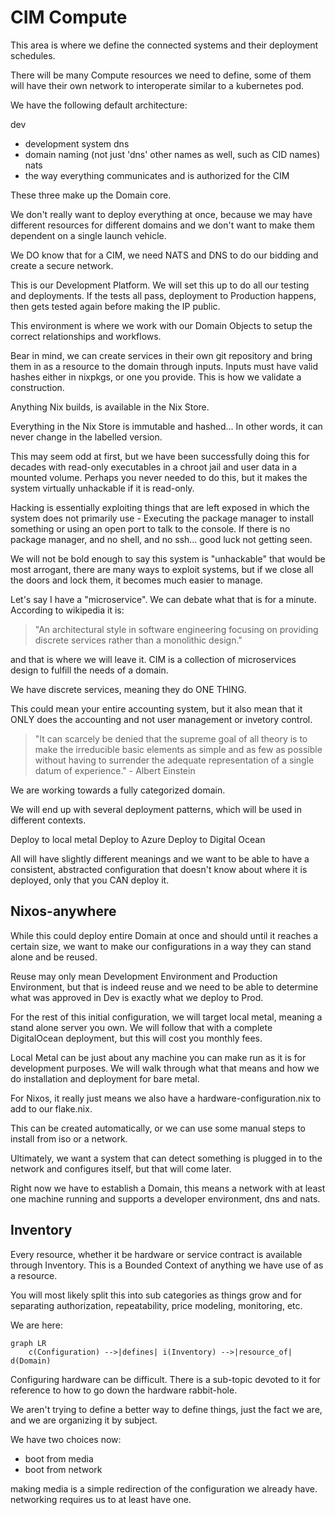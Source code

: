 # CIM Compute
This area is where we define the connected systems and their deployment schedules.

There will be many Compute resources we need to define, some of them will have their own network to interoperate similar to a kubernetes pod.

We have the following default architecture:

dev
- development system
dns
- domain naming (not just 'dns' other names as well, such as CID names)
nats
- the way everything communicates and is authorized for the CIM

These three make up the Domain core.

We don't really want to deploy everything at once, because we may have different resources for different domains and we don't want to make them dependent on a single launch vehicle.

We DO know that for a CIM, we need NATS and DNS to do our bidding and create a secure network.

This is our Development Platform.  We will set this up to do all our testing and deployments.  If the tests all pass, deployment to Production happens, then gets tested again before making the IP public.

This environment is where we work with our Domain Objects to setup the correct relationships and workflows.

Bear in mind, we can create services in their own git repository and bring them in as a resource to the domain through inputs. Inputs must have valid hashes either in nixpkgs, or one you provide. This is how we validate a construction.

Anything Nix builds, is available in the Nix Store.

Everything in the Nix Store is immutable and hashed... In other words, it can never change in the labelled version.

This may seem odd at first, but we have been successfully doing this for decades with read-only executables in a chroot jail and user data in a mounted volume. Perhaps you never needed to do this, but it makes the system virtually unhackable if it is read-only.

Hacking is essentially exploiting things that are left exposed in which the system does not primarily use - Executing the package manager to install something or using an open port to talk to the console. If there is no package manager, and no shell, and no ssh... good luck not getting seen.

We will not be bold enough to say this system is "unhackable" that would be most arrogant, there are many ways to exploit systems, but if we close all the doors and lock them, it becomes much easier to manage.

Let's say I have a "microservice". We can debate what that is for a minute. According to wikipedia it is:
>"An architectural style in software engineering focusing on providing discrete services rather than a monolithic design."

and that is where we will leave it. CIM is a collection of microservices design to fulfill the needs of a domain.

We have discrete services, meaning they do ONE THING.

This could mean your entire accounting system, but it also mean that it ONLY does the accounting and not user management or invetory control.

>"It can scarcely be denied that the supreme goal of all theory is to make the irreducible basic elements as simple and as few as possible without having to surrender the adequate representation of a single datum of experience." - Albert Einstein

We are working towards a fully categorized domain.

We will end up with several deployment patterns, which will be used in different contexts.

Deploy to local metal
Deploy to Azure
Deploy to Digital Ocean

All will have slightly different meanings and we want to be able to have a consistent, abstracted configuration that doesn't know about where it is deployed, only that you CAN deploy it.

## Nixos-anywhere
While this could deploy entire Domain at once and should until it reaches a certain size, we want to make our configurations in a way they can stand alone and be reused.

Reuse may only mean Development Environment and Production Environment, but that is indeed reuse and we need to be able to determine what was approved in Dev is exactly what we deploy to Prod.

For the rest of this initial configuration, we will target local metal, meaning a stand alone server you own. We will follow that with a complete DigitalOcean deployment, but this will cost you monthly fees.

Local Metal can be just about any machine you can make run as it is for development purposes.  We will walk through what that means and how we do installation and deployment for bare metal.

For Nixos, it really just means we also have a hardware-configuration.nix to add to our flake.nix.

This can be created automatically, or we can use some manual steps to install from iso or a network.

Ultimately, we want a system that can detect something is plugged in to the network and configures itself, but that will come later.

Right now we have to establish a Domain, this means a network with at least one machine running and supports a developer environment, dns and nats.

## Inventory
Every resource, whether it be hardware or service contract is available through Inventory. This is a Bounded Context of anything we have use of as a resource.

You will most likely split this into sub categories as things grow and for separating authorization, repeatability, price modeling, monitoring, etc.

We are here:

```mermaid
graph LR
    c(Configuration) -->|defines| i(Inventory) -->|resource_of| d(Domain)
```

Configuring hardware can be difficult. There is a sub-topic devoted to it for reference to how to go down the hardware rabbit-hole.

We aren't trying to define a better way to define things, just the fact we are, and we are organizing it by subject.

We have two choices now:
- boot from media
- boot from network

making media is a simple redirection of the configuration we already have.
networking requires us to at least have one.